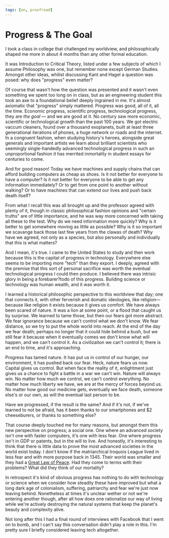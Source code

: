 ```yaml
---
tags: [en, proofread]
---
```


# Progress & The Goal

I took a class in college that challenged my worldview, and philosophically shaped me more in about 4 months than any other formal education.

It was Introduction to Critical Theory, listed under a few subjects of which I assume Philosophy was one, but remember none except German Studies. Amongst other ideas, whilist discussing Kant and Hagel a question was posed: why does "progress" even matter?

Of course that wasn't how the question was presented and it wasn't even something we spent too long on in class, but as an engineering student this took an axe to a foundational belief deeply ingrained in me. It's almost axiomatic that "progress" simply mattered. Progress was good, all of it, all the time. Economic progress, scientific progress, technological progress, they are _the goal_ — and we are good at it. No century saw more economic, scientific or technological growth than the past 100 years. We got electric vaccum cleaners, found over a thousand exoplanets, built at least three generational iterations of phones, a huge network or roads and the internet. In a congruent fashion, when studying history's heroes, alongside great generals and important artists we learn about brilliant scientists who seemingly single-handedly advanced technological progress in such an unproportional fashion it has merrited inmortality in student essays for centuries to come.

And for good reason! Today we have machines and supply chains that can afford building computers as cheap as shoes. Is it not better for everyone to have a computer? Is it not better for everyone to be able to get any information immediately? Or to get from one point to another without walking? Or to have machines that can extend our lives and push back death itself?

From what I recall this was all brought up and the professor agreed with plenty of it, though in classic philosophical fashion opinions and "certain truths" are of little importance, and he was way more concerned with taking all these to the test. Why do we need information more quickly? Why is it better to get somewhere moving as little as possible? Why is it so important we scavange back those last few years from the clawas of death? Why have we agreed, not only as a species, but also personally and individually that this is what matters?

And I mean, it's true. I came to the United States to study and then work because this is the capital of progress in technology. Everywhere else seems to be importing more "tech" than they export. I deeply, agreed with the premise that this sort of personal sacrifice was worth the eventual technological progress I could then produce. I believed there was intrisic glory in being a forebarer?todo of this progress. Building science or technology was human wealth, and it was worth it.

I learned a historical philosophic perspective to this worldview that day; one that connects it, with other ferverish and domatic ideologies, like religion— because like religion it exists because it gives us comfort. We have always been scared of nature. It was a lion at some point, or a flood that caught us by surprise. We learned to tame those, but then our fears got more abstract. We fear ignorance because we can't control what we don't know. We fear distance, so we try to put the whole world into reach. At the end of the day we fear death; perhaps no longer that it could hide behind a bush, but we still fear it because when it eventually comes we don't know what will happen, and we can't control it. As a civilizaiton we can't control it; there is an end to time, and it's approaching.

Progress has tamed nature. It has put us in control of our hunger, our environment, it has pushed back our fear. Heck, nature fears us now. Capital gives us control. But when face the reality of it, enlightment just gives us a chance to fight a battle in a war we can't win. Nature will always win. No matter how much we control, we can't control everything. No matter how much liberty we have, we are at the mercy of forces beyond us. No matter how good our medicine gets, eventually we face death, someone else's or our own, as will the eventual last person to be.

Have we progressed, if the result is the same? And if it's not, if we've learned to not be afraid, has it been thanks to our smartphones and $2 cheeseburers, or thanks to something else?

That course deeply touched me for many reasons, but amongst them this new perspective on progress; a social one. One where an advanced society isn't one with faster computers, it's one with less fear. One where progress isn't in GDP or patents, but in the will to live. And honestly, it's interesting to think that there is little data to prove the most advanced societies in the world exist today. I don't know if the matriarchical Iroquois League lived in less fear and with more purpose back in 1345. Their world was smaller and they had a [Great Law of Peace](TODO). Had they come to terms with their problems? What did they think of our mortality?

In retrospect it's kind of obvious progress has nothing to do with technology or science when we consider how steadily these have improved but what a long dark age of colonialism, suffering, patriarchy and fear we're just now leaving behind. Nonetheless at times it's unclear wether or not we're entering another though, after all how does one rationalize our way of living while we're actively destroying the natural systems that keep the planet's beauty and complexity alive.

Not long after this I had a final round of interviews with Facebook that I went on to bomb, and I can't say this conversation didn't play a role in this. I'm pretty sure I briefly considered leaving tech altogether.
